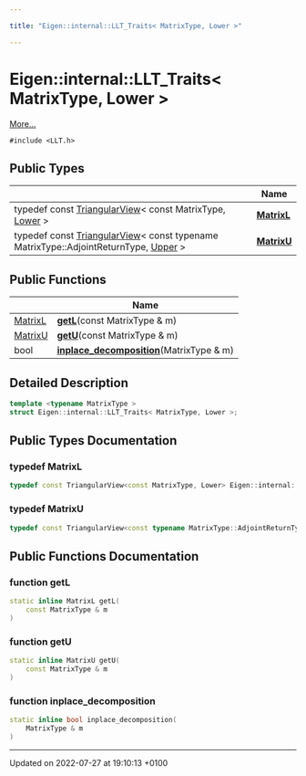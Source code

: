 ```yaml
---

title: "Eigen::internal::LLT_Traits< MatrixType, Lower >"

---
```


# Eigen::internal::LLT_Traits< MatrixType, Lower >



 [More...](#detailed-description)


`#include <LLT.h>`

## Public Types

|                | Name           |
| -------------- | -------------- |
| typedef const <a href="http://example.org/classes/classeigen_1_1triangularview/">TriangularView</a>< const MatrixType, <a href="http://example.org/namespaces/namespaceeigen/#enumvalue-lower">Lower</a> > | **[MatrixL](http://example.org/classes/structeigen_1_1internal_1_1llt__traits_3_01matrixtype_00_01lower_01_4/#typedef-matrixl)**  |
| typedef const <a href="http://example.org/classes/classeigen_1_1triangularview/">TriangularView</a>< const typename MatrixType::AdjointReturnType, <a href="http://example.org/namespaces/namespaceeigen/#enumvalue-upper">Upper</a> > | **[MatrixU](http://example.org/classes/structeigen_1_1internal_1_1llt__traits_3_01matrixtype_00_01lower_01_4/#typedef-matrixu)**  |

## Public Functions

|                | Name           |
| -------------- | -------------- |
| <a href="http://example.org/classes/structeigen_1_1internal_1_1llt__traits_3_01matrixtype_00_01lower_01_4/#typedef-matrixl">MatrixL</a> | **[getL](http://example.org/classes/structeigen_1_1internal_1_1llt__traits_3_01matrixtype_00_01lower_01_4/#function-getl)**(const MatrixType & m) |
| <a href="http://example.org/classes/structeigen_1_1internal_1_1llt__traits_3_01matrixtype_00_01lower_01_4/#typedef-matrixu">MatrixU</a> | **[getU](http://example.org/classes/structeigen_1_1internal_1_1llt__traits_3_01matrixtype_00_01lower_01_4/#function-getu)**(const MatrixType & m) |
| bool | **[inplace_decomposition](http://example.org/classes/structeigen_1_1internal_1_1llt__traits_3_01matrixtype_00_01lower_01_4/#function-inplace-decomposition)**(MatrixType & m) |

## Detailed Description

```cpp
template <typename MatrixType >
struct Eigen::internal::LLT_Traits< MatrixType, Lower >;
```

## Public Types Documentation

### typedef MatrixL

```cpp
typedef const TriangularView<const MatrixType, Lower> Eigen::internal::LLT_Traits< MatrixType, Lower >::MatrixL;
```


### typedef MatrixU

```cpp
typedef const TriangularView<const typename MatrixType::AdjointReturnType, Upper> Eigen::internal::LLT_Traits< MatrixType, Lower >::MatrixU;
```


## Public Functions Documentation

### function getL

```cpp
static inline MatrixL getL(
    const MatrixType & m
)
```


### function getU

```cpp
static inline MatrixU getU(
    const MatrixType & m
)
```


### function inplace_decomposition

```cpp
static inline bool inplace_decomposition(
    MatrixType & m
)
```


-------------------------------

Updated on 2022-07-27 at 19:10:13 +0100